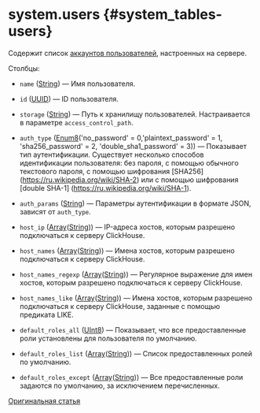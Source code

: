 # system.users {#system_tables-users}

Содержит список [аккаунтов пользователей](../../operations/access-rights.md#user-account-management), настроенных на сервере.

Столбцы:
-    `name` ([String](../../sql-reference/data-types/string.md)) — Имя пользователя.

-    `id` ([UUID](../../sql-reference/data-types/uuid.md)) — ID пользователя.

-    `storage` ([String](../../sql-reference/data-types/string.md)) — Путь к хранилищу пользователей. Настраивается в параметре `access_control_path`. 

-    `auth_type` ([Enum8](../../sql-reference/data-types/enum.md)('no_password' = 0,'plaintext_password' = 1, 'sha256_password' = 2, 'double_sha1_password' = 3)) — Показывает тип аутентификации. Существует несколько способов идентификации пользователя: без пароля, с помощью обычного текстового пароля, с помощью шифрования [SHA256] (https://ru.wikipedia.org/wiki/SHA-2) или с помощью шифрования [double SHA-1] (https://ru.wikipedia.org/wiki/SHA-1).

-    `auth_params` ([String](../../sql-reference/data-types/string.md)) — Параметры аутентификации в формате JSON, зависят от `auth_type`.

-    `host_ip` ([Array](../sql-reference/data-types/array.md)([String](../../sql-reference/data-types/string.md))) — IP-адреса хостов, которым разрешено подключаться к серверу ClickHouse.

-    `host_names` ([Array](../../sql-reference/data-types/array.md)([String](../../sql-reference/data-types/string.md))) — Имена хостов, которым разрешено подключаться к серверу ClickHouse.

-    `host_names_regexp` ([Array](../../sql-reference/data-types/array.md)([String](../../sql-reference/data-types/string.md))) — Регулярное выражение для имен хостов, которым разрешено подключаться к серверу ClickHouse.

-    `host_names_like` ([Array](../../sql-reference/data-types/array.md)([String](../../sql-reference/data-types/string.md))) — Имена хостов, которым разрешено подключаться к серверу ClickHouse, заданные с помощью предиката LIKE.

-    `default_roles_all` ([UInt8](../../sql-reference/data-types/int-uint.md#uint-ranges)) — Показывает, что все предоставленные роли установлены для пользователя по умолчанию.

-    `default_roles_list` ([Array](../../sql-reference/data-types/array.md)([String](../../sql-reference/data-types/string.md))) — Список предоставленных ролей по умолчанию.

-    `default_roles_except` ([Array](../../sql-reference/data-types/array.md)([String](../../sql-reference/data-types/string.md))) — Все предоставленные роли задаются по умолчанию, за исключением перечисленных.

[Оригинальная статья](https://clickhouse.tech/docs/ru/operations/system_tables/users) <!--hide-->
